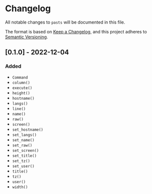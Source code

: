 # Changelog
All notable changes to `pasts` will be documented in this file.

The format is based on [Keep a Changelog](https://keepachangelog.com/en/1.0.0/),
and this project adheres to [Semantic Versioning](https://jeronlau.tk/semver/).

## [0.1.0] - 2022-12-04
### Added
 - `Command`
 - `column()`
 - `execute()`
 - `height()`
 - `hostname()`
 - `langs()`
 - `line()`
 - `name()`
 - `raw()`
 - `screen()`
 - `set_hostname()`
 - `set_langs()`
 - `set_name()`
 - `set_raw()`
 - `set_screen()`
 - `set_title()`
 - `set_tz()`
 - `set_user()`
 - `title()`
 - `tz()`
 - `user()`
 - `width()`
